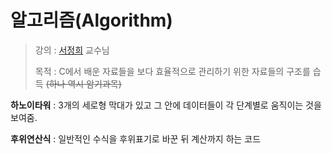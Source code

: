 알고리즘(Algorithm)
===================

> 강의 : [서정희](http://blog.tu.ac.kr/jhseo) 교수님
>
> 목적 : C에서 배운 자료들을 보다 효율적으로 관리하기 위한 자료들의 구조를 습득 ~~(하나 역시 암기과목)~~

**하노이타워** : 3개의 세로형 막대가 있고 그 안에 데이터들이 각 단계별로 움직이는 것을 보여줌.

**후위연산식** : 일반적인 수식을 후위표기로 바꾼 뒤 계산까지 하는 코드
